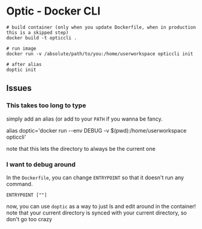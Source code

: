 # Optic - Docker CLI

	# build container (only when you update Dockerfile, when in production this is a skipped step)
	docker build -t opticcli .
	
	# run image
	docker run -v /absolute/path/to/you:/home/userworkspace opticcli init
	
	# after alias
	doptic init

## Issues

### This takes too long to type

simply add an alias (or add to your `PATH` if you wanna be fancy.

alias doptic='docker run --env DEBUG  -v $(pwd):/home/userworkspace opticcli'
	
note that this lets the directory to always be the current one

### I want to debug around

In the `Dockerfile`, you can change `ENTRYPOINT` so that it doesn't run any command.

	ENTRYPOINT [""]
	
now, you can use `doptic` as a way to just ls and edit around in the container! 
note that your current directory is synced with your current directory, so don't go too crazy

